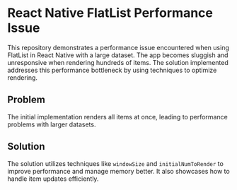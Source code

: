 # React Native FlatList Performance Issue

This repository demonstrates a performance issue encountered when using FlatList in React Native with a large dataset. The app becomes sluggish and unresponsive when rendering hundreds of items.  The solution implemented addresses this performance bottleneck by using techniques to optimize rendering.

## Problem

The initial implementation renders all items at once, leading to performance problems with larger datasets.

## Solution

The solution utilizes techniques like `windowSize` and `initialNumToRender` to improve performance and manage memory better. It also showcases how to handle item updates efficiently.